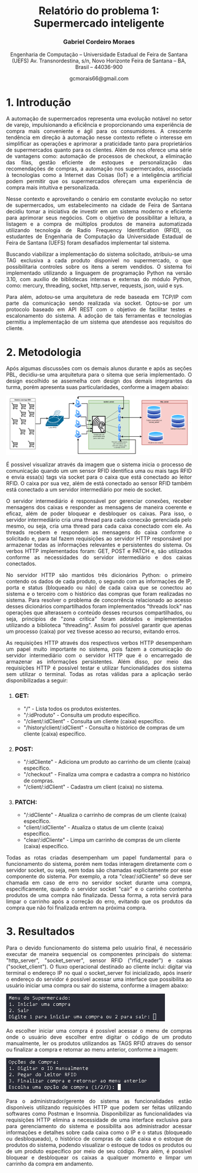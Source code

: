 <div align="center">
  <h1>
      Relatório do problema 1: Supermercado inteligente
  </h1>

  <h3>
    Gabriel Cordeiro Moraes
  </h3>

  <p>
    Engenharia de Computação – Universidade Estadual de Feira de Santana (UEFS)
    Av. Transnordestina, s/n, Novo Horizonte
    Feira de Santana – BA, Brasil – 44036-900
  </p>

  <center>gcmorais66@gmail.com</center>

</div>

# 1. Introdução

<p style="text-align: justify;">
  A automação de supermercados representa uma evolução notável no setor de varejo, impulsionando a eficiência e proporcionando uma experiência de compra mais conveniente e ágil para os consumidores.
  A crescente tendência em direção à automação nesse contexto reflete o interesse em simplificar as operações e aprimorar a praticidade tanto para proprietários de supermercados quanto para os clientes.
  Além de nos oferece uma série de vantagens como: automação de processos de checkout, a eliminação das filas, gestão eficiente de estoques e personalização das recomendações de compras, a automação nos
  supermercados, associada à tecnologias como a Internet das Coisas (IoT) e a inteligência artificial podem permitir que os supermercados ofereçam uma experiência de compra mais intuitiva e personalizada.
</p>

<p style="text-align: justify;">
  Nesse contexto e aproveitando o cenário em constante evolução no setor de supermercados, um estabelecimento na cidade de Feira de Santana decidiu tomar a iniciativa de investir em um sistema moderno e eficiente para aprimorar seus negócios.
  Com o objetivo de possibilitar a leitura, a listagem e a compra de múltiplos produtos de maneira automatizada utilizando tecnologia de Radio Frequency Identification (RFID), os estudantes de Engenharia de Computação da Universidade Estadual
  de Feira de Santana (UEFS) foram desafiados implementar tal sistema.
</p>

<p style="text-align: justify;">
  Buscando viabilizar a implementação do sistema solicitado, atribuiu-se uma TAG exclusiva a cada produto disponível no supermercado, o que possibilitaria controles sobre os itens a serem vendidos.
  O sistema foi implementado utilizando a linguagem de programação Python na versão 3.10, com auxílio de bibliotecas internas e externas do módulo Python, como: mercury, threading, socket, http.server, requests, json, uuid e sys.
</p>

<p style="text-align: justify;">
  Para além, adotou-se uma arquitetura de rede baseada em TCP/IP com parte da comunicação sendo realizada via socket.
  Optou-se por um protocolo baseado em API REST com o objetivo de facilitar testes e escalonamento do sistema.
  A adoção de tais ferramentas e tecnologias permitiu a implementação de um sistema que atendesse aos requisitos do cliente.
</p>


# 2. Metodologia

<p style="text-align: justify;">
  Após algumas discussões com os demais alunos durante e após as seções PBL, decidiu-se uma arquitetura para o sitema que seria implementado. O design escolhido se assemelha com design dos demais integrantes da turma, porém apresenta suas particularidades, conforme a imagem abaixo:
</p>

![Arquitetura do sistema.](https://github.com/bielcmoraes/Concorrencia-e-Conectividade/blob/main/images_README/arquitetura_do_sistema.png)

<p style="text-align: justify;">
  É possivel visualizar através da imagem que o sistema inicia o processo de comunicação quando um um sensor RFID identifica uma ou mais tags RFID e envia essa(s) tags via socket para o caixa que está conectado ao leitor RFID. O caixa por sua vez, além de está conectado ao sensor RFID também está conectado a um servidor intermediário por meio de socket.
</p>

<p style="text-align: justify;">
  O servidor intermediário é responsável por gerenciar conexões, receber mensagens dos caixas e responder as mensagens de maneira coerente e eficaz, além de poder bloquear e desbloquer os caixas. Para isso, o servidor intermediário cria uma thread para cada conecxão gerenciada pelo mesmo, ou seja, cria uma thread para cada caixa conectado com ele. As threads recebem e respondem as mensagens do caixa conforme o solicitado e, para tal fazem requisições ao servidor HTTP responsável por armazenar todas as informações relevantes e persistentes do sistema. Os verbos HTTP implementados foram: GET, POST e PATCH e, são utilizados conforme as necessidades do servidor intermediário e dos caixas conectados.
</p>

<p style="text-align: justify;">
  No servidor HTTP são mantidos três dicionários Python: o primeiro contendo os dados de cada produto, o segundo com as informações de IP, porta e status (bloqueado ou não) de cada caixa que se conectou ao sistema e o terceiro com o histórico das compras que foram realizadas no sistema. Para resolver o problema de concorrência relacionado ao acesso desses dicionários compartilhados foram implementados "threads lock" nas operações que alterassem o conteúdo desses recursos compartilhados, ou seja, principíos de "zona crítica" foram adotados e implementados utilizando a biblioteca "threading". Assim foi possível garantir que apenas um processo (caixa) por vez tivesse acesso ao recurso, evitando erros.
</p>

<p style="text-align: justify;">
  As requisições HTTP através dos respectivos verbos HTTP desempenham um papel muito importante no sistema, pois fazem a comunicação do servidor intermediário com o servidor HTTP que é o encarregado de armazenar as informações persistentes. Além disso, por meio das requisições HTTP é possível testar e utilizar funcionalidades dos sistema sem utilizar o terminal. Todas as rotas válidas para a aplicação serão disponibilizadas a seguir:
</p>

<p style="text-align: justify;">
  <ol>
    <li>
      <h3>GET:</h3>
      <ul>
        <li> "/" - Lista todos os produtos existentes.</li>
        <li> "/:idProduto" - Consulta um produto específico.</li>
        <li> "/client/:idClient" - Consulta um cliente (caixa) específico.</li>
        <li> "/history/client/:idClient" - Consulta o histórico de compras de um cliente (caixa) específico.</li>
      </ul>
    </li>
    <li>
      <h3>POST:</h3>
      <ul>
        <li> "/:idCliente" - Adiciona um produto ao carrinho de um cliente (caixa) específico.</li>
        <li> "/checkout" - Finaliza uma compra e cadastra a compra no histórico de compras.</li>
        <li> "/client/:idClient" - Cadastra um client (caixa) no sistema.</li>
      </ul>
    </li>
    <li>
      <h3>PATCH:</h3>
      <ul>
        <li> "/:idCliente" - Atualiza o carrinho de compras de um cliente (caixa) específico.</li>
        <li> "client/:idCliente" - Atualiza o status de um cliente (caixa) específico.</li>
        <li> "clear/:idCliente" - Limpa um carrinho de compras de um cliente (caixa) específico.</li>
      </ul>
    </li>
  </ol>
</p>

<p style="text-align: justify;">
  Todas as rotas criadas desempenham um papel fundamental para o funcionamento do sistema, porém nem todas interagem diretamente com o servidor socket, ou seja, nem todas são chamadas explicitamente por esse componente do sistema.
  Por exemplo, a rota "clear/:idCliente" só deve ser chamada em caso de erro no servidor socket durante uma compra, especificamente, quando o servidor socket "cair" e o carrinho contenha produtos de uma compra não finalizada.
  Dessa forma, a rota servirá para limpar o carrinho após a correção do erro, evitando que os produtos da compra que não foi finalizada entrem na próxima compra.
</p>

# 3. Resultados

<p style="text-align: justify;">
  Para o devido funcionamento do sistema pelo usuário final, é necessário executar de maneira sequencial os componentes principais do sistema: "http_server", "socket_server", sensor RFID ("rfid_reader") e caixas ("socket_client").
  O fluxo operacional destinado ao cliente inclui: digitar via terminal o endereço IP no qual o socket_server foi inicializado, após inserir o endereço do servidor é possível acessar uma interface que possibilita ao usuário iniciar uma compra ou sair do sistema, conforme a imagem abaixo:
</p>

![Menu inicial do caixa.](https://github.com/bielcmoraes/Concorrencia-e-Conectividade/blob/main/images_README/menu_inical_client.png)

<p style="text-align: justify;">
  Ao escolher iniciar uma compra é possível acessar o menu de compras onde o usuário deve escolher entre digitar o código de um produto manualmente, ler os produtos utilizandos as TAGS RFID atraves do sensor ou finalizar a compra e retornar ao menu anterior, conforme a imagem:
</p>

![Menu de compra do caixa.](https://github.com/bielcmoraes/Concorrencia-e-Conectividade/blob/main/images_README/menu_compra_client.png)

<p style="text-align: justify;">
  Para o administrador/gerente do sistema as funcionalidades estão disponíveis utilizando requisições HTTP que podem ser feitas utilizando softwares como Postman e Insomnia.
  Disponibilizar as funcionalidades via requisições HTTP elimina a necessidade de uma interface exclusiva para para gerenciamento do sistema e possibilita aos administrador acessar informações e detalhes sobre cada caixa como o IP e o status (bloqueado ou desbloqueado), o histórico de compras de cada caixa e o estoque de produtos do sistema, podendo visualizar o estoque de todos os produtos ou de um produto específico por meio de seu código.
  Para além, é possível bloquear e desbloquear os caixas a qualquer momento e limpar um carrinho da compra em andamento.
</p>
